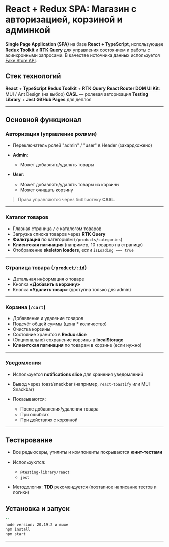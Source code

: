 # React + Redux SPA: Магазин с авторизацией, корзиной и админкой

**Single Page Application (SPA)** на базе **React + TypeScript**, использующее **Redux Toolkit** и **RTK Query** для управления состоянием и работы с асинхронными запросами. В качестве источника данных используется [Fake Store API](https://fakestoreapi.com/).

## Стек технологий

**React** + **TypeScript**
**Redux Toolkit** + **RTK Query**
**React Router DOM**
**UI Kit**: MUI / Ant Design (на выбор)
**CASL** — ролевая авторизация 
**Testing Library** + **Jest**
**GitHub Pages** для деплоя

---

##  Основной функционал

### Авторизация (управление ролями)

* Переключатель ролей "admin" / "user" в Header (захардкожено)
* **Admin**:

    * Может добавлять/удалять товары
* **User**:

    * Может добавлять/удалять товары из корзины
    * Может очищать корзину

> Права управляются через библиотеку **CASL**.

---

###  Каталог товаров

* Главная страница `/` с каталогом товаров
* Загрузка списка товаров через **RTK Query**
* **Фильтрация** по категориям (`/products/categories`)
* **Клиентская пагинация** (например, 10 товаров на страницу)
* Отображение **skeleton loaders**, если `isLoading === true`

---

### Страница товара (`/product/:id`)

* Детальная информация о товаре
* Кнопка **«Добавить в корзину»**
* Кнопка **«Удалить товар»** (доступна только для admin)

---

### Корзина (`/cart`)

* Добавление и удаление товаров
* Подсчёт общей суммы (цена \* количество)
* Очистка корзины
* Состояние хранится в **Redux slice**
* (Опционально) сохранение корзины в **localStorage**
* **Клиентская пагинация** по товарам в корзине (если нужно)

---

### Уведомления

* Используется **notifications slice** для хранения уведомлений
* Вывод через toast/snackbar (например, `react-toastify` или MUI Snackbar)
* Показываются:

    * После добавления/удаления товара
    * При ошибках
    * При действиях с корзиной

---

## Тестирование

* Все редьюсеры, утилиты и компоненты покрываются **юнит-тестами**
* Используются:

    * `@testing-library/react`
    * `jest`
* Методология: **TDD** рекомендуется (поэтапное написание тестов и логики)




##  Установка и запуск

```bash
``
node version: 20.19.2 и выше
npm install
npm start
```

---
